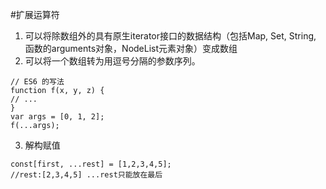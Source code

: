 #扩展运算符
1. 可以将除数组外的具有原生iterator接口的数据结构（包括Map, Set, String, 函数的arguments对象，NodeList元素对象）变成数组
2. 可以将一个数组转为用逗号分隔的参数序列。
```
// ES6 的写法
function f(x, y, z) {
// ...
}
var args = [0, 1, 2];
f(...args);
```
3. 解构赋值
```
const[first, ...rest] = [1,2,3,4,5];
//rest:[2,3,4,5] ...rest只能放在最后
```